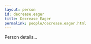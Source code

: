 ```yaml
---
layout: person
id: decrease.eager
title: Decrease Eager
permalink: people/decrease.eager.html
---
```


Person details...